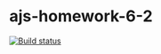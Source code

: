 # ajs-homework-6-2

[![Build status](https://ci.appveyor.com/api/projects/status/8jiif3m65evdo94m?svg=true)](https://ci.appveyor.com/project/kote-nikolaus/ajs-homework-6-2)
